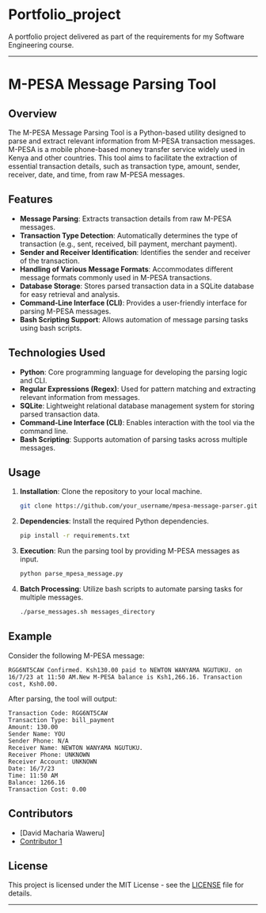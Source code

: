 # Portfolio_project
A portfolio project delivered as part of the requirements for my Software Engineering course.

---

# M-PESA Message Parsing Tool

## Overview

The M-PESA Message Parsing Tool is a Python-based utility designed to parse and extract relevant information from M-PESA transaction messages. M-PESA is a mobile phone-based money transfer service widely used in Kenya and other countries. This tool aims to facilitate the extraction of essential transaction details, such as transaction type, amount, sender, receiver, date, and time, from raw M-PESA messages.

## Features

- **Message Parsing**: Extracts transaction details from raw M-PESA messages.
- **Transaction Type Detection**: Automatically determines the type of transaction (e.g., sent, received, bill payment, merchant payment).
- **Sender and Receiver Identification**: Identifies the sender and receiver of the transaction.
- **Handling of Various Message Formats**: Accommodates different message formats commonly used in M-PESA transactions.
- **Database Storage**: Stores parsed transaction data in a SQLite database for easy retrieval and analysis.
- **Command-Line Interface (CLI)**: Provides a user-friendly interface for parsing M-PESA messages.
- **Bash Scripting Support**: Allows automation of message parsing tasks using bash scripts.

## Technologies Used

- **Python**: Core programming language for developing the parsing logic and CLI.
- **Regular Expressions (Regex)**: Used for pattern matching and extracting relevant information from messages.
- **SQLite**: Lightweight relational database management system for storing parsed transaction data.
- **Command-Line Interface (CLI)**: Enables interaction with the tool via the command line.
- **Bash Scripting**: Supports automation of parsing tasks across multiple messages.

## Usage

1. **Installation**: Clone the repository to your local machine.

   ```bash
   git clone https://github.com/your_username/mpesa-message-parser.git
   ```

2. **Dependencies**: Install the required Python dependencies.

   ```bash
   pip install -r requirements.txt
   ```

3. **Execution**: Run the parsing tool by providing M-PESA messages as input.

   ```bash
   python parse_mpesa_message.py
   ```

4. **Batch Processing**: Utilize bash scripts to automate parsing tasks for multiple messages.

   ```bash
   ./parse_messages.sh messages_directory
   ```

## Example

Consider the following M-PESA message:

```
RGG6NT5CAW Confirmed. Ksh130.00 paid to NEWTON WANYAMA NGUTUKU. on 16/7/23 at 11:50 AM.New M-PESA balance is Ksh1,266.16. Transaction cost, Ksh0.00.
```

After parsing, the tool will output:

```
Transaction Code: RGG6NT5CAW
Transaction Type: bill_payment
Amount: 130.00
Sender Name: YOU
Sender Phone: N/A
Receiver Name: NEWTON WANYAMA NGUTUKU.
Receiver Phone: UNKNOWN
Receiver Account: UNKNOWN
Date: 16/7/23
Time: 11:50 AM
Balance: 1266.16
Transaction Cost: 0.00
```

## Contributors

- [David Macharia Waweru]
- [Contributor 1](https://github.com/DavidMacharia62)

## License

This project is licensed under the MIT License - see the [LICENSE](LICENSE) file for details.

---
